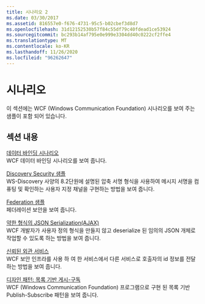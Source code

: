```yaml
---
title: 시나리오 2
ms.date: 03/30/2017
ms.assetid: 816557e0-f676-4731-95c5-b02cbef3d8d7
ms.openlocfilehash: 31d12152530b57f84c55df79c40fdead1ce53924
ms.sourcegitcommit: bc293b14af795e0e999e3304dd40c0222cf2ffe4
ms.translationtype: MT
ms.contentlocale: ko-KR
ms.lasthandoff: 11/26/2020
ms.locfileid: "96262647"
---
```

# <a name="scenario"></a>시나리오

이 섹션에는 WCF (Windows Communication Foundation) 시나리오를 보여 주는 샘플이 포함 되어 있습니다.  
  
## <a name="in-this-section"></a>섹션 내용  

 [데이터 바인딩 시나리오](data-binding-scenarios.md)  
 WCF 데이터 바인딩 시나리오를 보여 줍니다.  
  
 [Discovery Security 샘플](discovery-security-sample.md)  
 WS-Discovery 사양의 8.2단원에 설명된 압축 서명 형식을 사용하여 메시지 서명을 컴퓨팅 및 확인하는 사용자 지정 채널을 구현하는 방법을 보여 줍니다.  
  
 [Federation 샘플](federation-sample.md)  
 페더레이션 보안을 보여 줍니다.  
  
 [약한 형식의 JSON Serialization(AJAX)](weakly-typed-json-serialization-sample.md)  
 WCF 개발자가 사용자 정의 형식을 만들지 않고 deserialize 된 임의의 JSON 개체로 작업할 수 있도록 하는 방법을 보여 줍니다.  
  
 [신뢰된 외관 서비스](trusted-facade-service.md)  
 WCF 보안 인프라를 사용 하 여 한 서비스에서 다른 서비스로 호출자의 id 정보를 전달 하는 방법을 보여 줍니다.  
  
 [디자인 패턴: 목록 기반 게시-구독](design-patterns-list-based-publish-subscribe.md)  
 WCF (Windows Communication Foundation) 프로그램으로 구현 된 목록 기반 Publish-Subscribe 패턴을 보여 줍니다.
